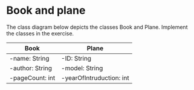 
# Book and plane

The class diagram below depicts the classes Book and Plane. Implement the classes in the exercise.

| Book | Plane |
|---|---|
|-name: String | -ID: String|
|-author: String | -model: String|
|-pageCount: int | -yearOfIntruduction: int|
